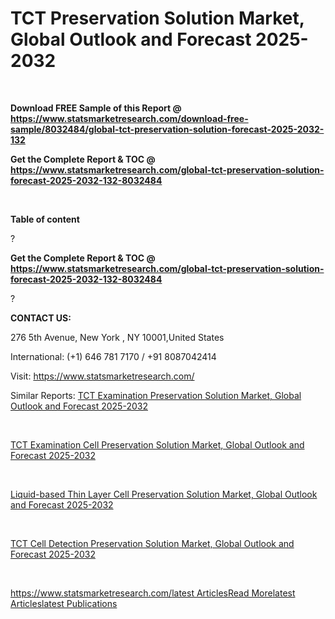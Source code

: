 <h1>TCT Preservation Solution Market, Global Outlook and Forecast 2025-2032</h1><br/><p><strong>Download FREE Sample of this Report @ <a href="https://www.statsmarketresearch.com/download-free-sample/8032484/global-tct-preservation-solution-forecast-2025-2032-132">https://www.statsmarketresearch.com/download-free-sample/8032484/global-tct-preservation-solution-forecast-2025-2032-132</a></strong></p>
 
 
 
 <div><b>Get the Complete Report & TOC @ <a href="https://www.statsmarketresearch.com/global-tct-preservation-solution-forecast-2025-2032-132-8032484">https://www.statsmarketresearch.com/global-tct-preservation-solution-forecast-2025-2032-132-8032484</a></b></div>
 
 
 
 <p><br />
 
 <b>Table of content</b></p>
 
 
 
 <p>? </p>
 
 
 
 <div><b>Get the Complete Report & TOC @ <a href="https://www.statsmarketresearch.com/global-tct-preservation-solution-forecast-2025-2032-132-8032484">https://www.statsmarketresearch.com/global-tct-preservation-solution-forecast-2025-2032-132-8032484</a></b></div>
 
 
 
 <p>? </p>
 
 
 
 <p><b>CONTACT US:</b><br />
 
 276 5th Avenue, New York , NY 10001,United States<br />
 
 International: (+1) 646 781 7170 / +91 8087042414<br />
 
 Visit: <a href="https://www.statsmarketresearch.com/">https://www.statsmarketresearch.com/</a><br />
 
 Similar Reports: <a href="https://www.statsmarketresearch.com/global-tct-preservation-solution-forecast-2025-2032-132-8032484">TCT Examination Preservation Solution Market, Global Outlook and Forecast 2025-2032</a><br />
 
 <br />
 
 <a href="https://www.statsmarketresearch.com/global-tct-preservation-solution-forecast-2025-2032-132-8032484">TCT Examination Cell Preservation Solution Market, Global Outlook and Forecast 2025-2032</a><br />
 
 <br />
 
 <a href="https://www.statsmarketresearch.com/global-tct-preservation-solution-forecast-2025-2032-132-8032484">Liquid-based Thin Layer Cell Preservation Solution Market, Global Outlook and Forecast 2025-2032</a><br />
 
 <br />
 
 <a href="https://www.statsmarketresearch.com/global-tct-preservation-solution-forecast-2025-2032-132-8032484">TCT Cell Detection Preservation Solution Market, Global Outlook and Forecast 2025-2032</a><br />
 
 <br />
 
 <a href="https://gyeongbokgung.com">https://www.statsmarketresearch.com/</a><a href="https://hallyeomaritime.com">latest Articles</a><a href="https://jingwansa.com">Read More</a><a href="https://nguoiviet.jp/">latest Articles</a><a href="https://www.intelmarketresearch.com/">latest Publications</a></p>